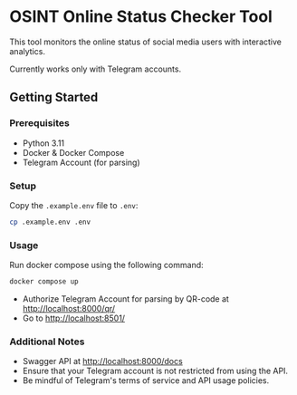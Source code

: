 # OSINT Online Status Checker Tool

This tool monitors the online status of social media users with interactive analytics.

  Currently works only with Telegram accounts.

## Getting Started

### Prerequisites

- Python 3.11
- Docker & Docker Compose
- Telegram Account (for parsing)

### Setup

Copy the `.example.env` file to `.env`:
```bash
cp .example.env .env
```

### Usage

Run docker compose using the following command:
```bash
docker compose up
```
- Authorize Telegram Account for parsing by QR-code at [http://localhost:8000/qr/](http://localhost:8000/qr/)
- Go to [http://localhost:8501/](http://localhost:8501/)

### Additional Notes

- Swagger API at [http://localhost:8000/docs](http://localhost:8000/docs)
- Ensure that your Telegram account is not restricted from using the API.
- Be mindful of Telegram's terms of service and API usage policies.
